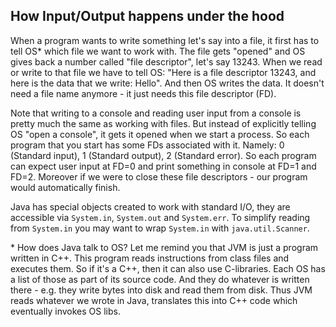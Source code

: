How Input/Output happens under the hood
---

When a program wants to write something let's say into a file, it first has to tell OS\* which file we want to work with.
The file gets "opened" and OS gives back a number called "file descriptor", let's say 13243. When we read or write
to that file we have to tell OS: "Here is a file descriptor 13243, and here is the data that we write: Hello". And
then OS writes the data. It doesn't need a file name anymore - it just needs this file descriptor (FD).

Note that writing to a console and reading user input from a console is pretty much the same as working with files. 
But instead of explicitly telling OS "open a console", it gets it opened when we start a process. So each program 
that you start has some FDs associated with it. Namely: 0 (Standard input), 1 (Standard output), 2 (Standard error). 
So each program can expect user input at FD=0 and print something in console at FD=1 and FD=2. Moreover if we 
were to close these file descriptors - our program would automatically finish.

Java has special objects created to work with standard I/O, they are accessible via `System.in`, `System.out` 
and `System.err`. To simplify reading from `System.in` you may want to wrap `System.in` with `java.util.Scanner`.  

\* How does Java talk to OS? Let me remind you that JVM is just a program written in C++. This program reads
instructions from class files and executes them. So if it's a C++, then it can also use C-libraries. Each OS has
a list of those as part of its source code. And they do whatever is written there - e.g. they write bytes into disk
and read them from disk. Thus JVM reads whatever we wrote in Java, translates this into C++ code which eventually
invokes OS libs.